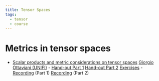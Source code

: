 ```yaml
---
title: Tensor Spaces
tags:
  - tensor
  - course
---
```

# Metrics in tensor spaces

 -  [Scalar products and metric considerations on tensor spaces](https://drive.google.com/file/d/1coE1_4jJ0EAJgh0DmlLK5K8Tda2M0BW1/view?usp=sharing) [Giorgio Ottaviani (UNIFI)](https://people.dimai.unifi.it/ottaviani/) 
	    - [Hand-out Part 1](https://drive.google.com/file/d/1ADIezkWPMeXSnxfuVu3wn4O9HZXp2C1o/view?usp=sharing)  [Hand-out Part 2](https://drive.google.com/file/d/19HyNjX0ZRslyHfpOztDg85A3EQwXcgEW/view?usp=sharing)  [Exercises](https://drive.google.com/file/d/18xVBKhZtptE4dtvzAM3YxvLbofeZHbbH/view?usp=sharing) 
	    - [Recording](https://youtu.be/XINyr8fIbyo) (Part 1) [Recording](https://youtu.be/ykp3gYeKUz8) (Part 2)